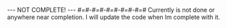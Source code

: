 --- NOT COMPLETE! ---
*#=#-#=#-#=#-#=#-#=#*
Currently is not done or anywhere near completion. I will update the code when Im complete with it.
